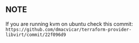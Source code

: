 ## NOTE
If you are running kvm on ubuntu check this commit: `https://github.com/dmacvicar/terraform-provider-libvirt/commit/22f096d9`